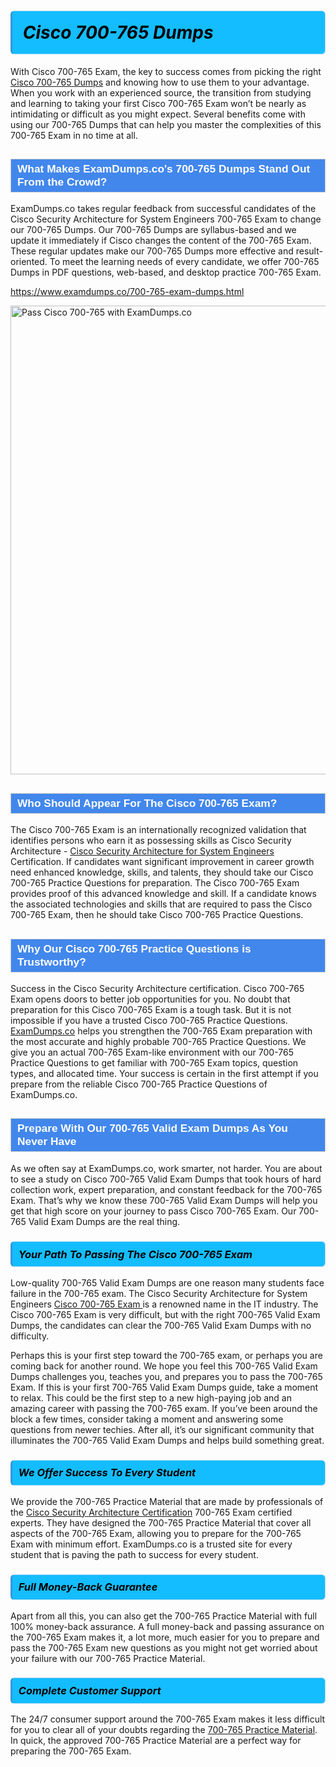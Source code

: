 <h1>                <strong><span style="display: block; color: #000000; background: #14BDFF; border: 0.5px solid #AED6F1; border-left: 3px solid #3498DB; padding: .6em; border-radius: 6px;">                     <em>Cisco 700-765 <span class="exam_variation">Dumps</span> </em>                </span></strong>            </h1>                        <p>With Cisco 700-765 Exam, the key to success comes from picking the right <a href="https://www.examdumps.co/700-765-exam-dumps.html">Cisco 700-765 <span class="exam_variation">Dumps</span></a> and             knowing how to use them to your advantage.             When you work with an experienced source, the transition from studying and learning to taking your first Cisco 700-765 Exam             won’t be nearly as intimidating or difficult as you might expect. Several benefits come with using our 700-765 <span class="exam_variation">Dumps</span> that can             help you master the complexities of this 700-765 Exam in no time at all.</p>                        <h2 style="background: #4287ec; border: 1px solid #cccccc; padding: 5px 10px;">                <span style="color: #ffffff;">                    <span style="font-size: 11pt;">                        <span style="line-height: normal;">                            <span style="font-family: Calibri,sans-serif;">                                <strong>                                    <span style="font-size: 13.0pt;">What Makes ExamDumps.co's 700-765 <span class="exam_variation">Dumps</span> Stand Out From the Crowd?</span>                                </strong>                            </span>                        </span>                    </span>                </span>            </h2>                        <p>ExamDumps.co takes regular feedback from successful candidates of the Cisco Security Architecture for System Engineers 700-765 Exam to change             our 700-765 <span class="exam_variation">Dumps</span>. Our 700-765 <span class="exam_variation">Dumps</span> are syllabus-based and we update it immediately if Cisco changes             the content of the 700-765 Exam.             These regular updates make our 700-765 <span class="exam_variation">Dumps</span> more effective and result-oriented. To meet the learning needs of every candidate,             we offer 700-765 <span class="exam_variation">Dumps</span> in PDF questions, web-based, and desktop practice 700-765 Exam.</p>                                    <p><a href="https://www.examdumps.co/700-765-exam-dumps.html">https://www.examdumps.co/700-765-exam-dumps.html</a></p>                        <p><a href="https://www.examdumps.co/"><img src="https://www.examdumps.co//images/banners/big-sale-20-percent-discount-offer-examdumps.jpg" class="postImage" alt="Pass Cisco 700-765 with ExamDumps.co" width="750"></a></p>                                        <h2 style="background: #4287ec; border: 1px solid #cccccc; padding: 5px 10px;">                <span style="color: #ffffff;">                    <span style="font-size: 11pt;">                        <span style="line-height: normal;">                            <span style="font-family: Calibri,sans-serif;">                                <strong>                                    <span style="font-size: 13.0pt;">Who Should Appear For The Cisco 700-765 Exam?</span>                                </strong>                            </span>                        </span>                    </span>                </span>            </h2>                        <p>The Cisco 700-765 Exam is an internationally recognized validation that identifies persons who earn it as possessing skills as             Cisco Security Architecture - <a href="https://www.examdumps.co/700-765-exam-dumps.html">Cisco Security Architecture for System Engineers</a> Certification. If candidates want significant improvement in             career growth need enhanced knowledge, skills, and talents, they should take our Cisco 700-765 <span class="exam_variation2">Practice Questions</span> for preparation.             The Cisco 700-765 Exam provides proof of this advanced knowledge and skill. If a candidate knows the associated technologies and skills             that are required to pass the Cisco 700-765 Exam, then he should take Cisco 700-765 <span class="exam_variation2">Practice Questions</span>.</p>                        <h2 style="background: #4287ec; border: 1px solid #cccccc; padding: 5px 10px;">                <span style="color: #ffffff;">                    <span style="font-size: 11pt;">                        <span style="line-height: normal;">                            <span style="font-family: Calibri,sans-serif;">                                <strong>                                    <span style="font-size: 13.0pt;">Why Our Cisco 700-765 <span class="exam_variation2">Practice Questions</span> is Trustworthy?</span>                                </strong>                            </span>                        </span>                    </span>                </span>            </h2>                        <p>Success in the Cisco Security Architecture certification. Cisco 700-765 Exam opens doors to better job opportunities for you.             No doubt that preparation for this Cisco 700-765 Exam is a tough task. But it is not impossible if you have a trusted Cisco 700-765 <span class="exam_variation2">Practice Questions</span>.             <a href="https://www.examdumps.co/">ExamDumps.co</a> helps you strengthen the 700-765 Exam preparation with the most accurate and highly probable 700-765 <span class="exam_variation2">Practice Questions</span>. We give you an             actual 700-765 Exam-like environment with our 700-765 <span class="exam_variation2">Practice Questions</span> to get familiar with 700-765 Exam topics, question types, and allocated time.             Your success is certain in the first attempt if you prepare from the reliable Cisco 700-765 <span class="exam_variation2">Practice Questions</span> of ExamDumps.co.</p>                        <h2 style="background: #4287ec; border: 1px solid #cccccc; padding: 5px 10px;">                <span style="color: #ffffff;">                    <span style="font-size: 11pt;">                        <span style="line-height: normal;">                            <span style="font-family: Calibri,sans-serif;">                                <strong>                                    <span style="font-size: 13.0pt;">Prepare With Our 700-765 <span class="exam_variation3">Valid Exam Dumps</span> As You Never Have</span>                                </strong>                            </span>                        </span>                    </span>                </span>            </h2>                        <p>As we often say at ExamDumps.co, work smarter, not harder. You are about to see a study on Cisco 700-765 <span class="exam_variation3">Valid Exam Dumps</span> that took hours of hard collection work,             expert preparation, and constant feedback for the 700-765 Exam. That’s why we know these 700-765 <span class="exam_variation3">Valid Exam Dumps</span> will help you get that high score on your             journey to pass Cisco 700-765 Exam. Our 700-765 <span class="exam_variation3">Valid Exam Dumps</span> are the real thing.</p>                        <h3>                <strong>                    <span style="display: block; color: #000000; background: #14BDFF; border: 0.5px solid #AED6F1; border-left: 3px solid #3498DB; padding: .6em; border-radius: 6px;">                        <em>Your Path To Passing The Cisco 700-765 Exam</em>                    </span>                </strong>            </h3>                        <p>Low-quality 700-765 <span class="exam_variation3">Valid Exam Dumps</span> are one reason many students face failure in the 700-765 exam. The Cisco Security Architecture for System Engineers <a href="https://www.examdumps.co/cisco-exam-dumps.html">Cisco 700-765 Exam </a>             is a renowned name in the IT industry. The Cisco 700-765 Exam is very difficult, but with the right 700-765 <span class="exam_variation3">Valid Exam Dumps</span>, the candidates can clear the             700-765 <span class="exam_variation3">Valid Exam Dumps</span> with no difficulty.</p>                        <p>Perhaps this is your first step toward the 700-765 exam, or perhaps you are coming back for another round. We hope you feel this             700-765 <span class="exam_variation3">Valid Exam Dumps</span> challenges you,             teaches you, and prepares you to pass the 700-765 Exam. If this is your first 700-765 <span class="exam_variation3">Valid Exam Dumps</span> guide, take a moment to relax. This could be the first step to             a new high-paying job and an amazing career with passing the 700-765 exam. If you’ve been around the block a few times, consider taking a moment and             answering some questions from newer techies. After all, it’s our significant community that illuminates the 700-765 <span class="exam_variation3">Valid Exam Dumps</span> and helps build something great.</p>                        <h3>                <strong>                    <span style="display: block; color: #000000; background: #14BDFF; border: 0.5px solid #AED6F1; border-left: 3px solid #3498DB; padding: .6em; border-radius: 6px;">                        <em>We Offer Success To Every Student</em>                    </span>                </strong>            </h3>                        <p>We provide the 700-765 <span class="exam_variation4">Practice Material</span> that are made by professionals of the <a href="https://www.examdumps.co/cisco-security-architecture-exam-dumps.html">Cisco Security Architecture Certification</a> 700-765 Exam certified experts.             They have designed the 700-765 <span class="exam_variation4">Practice Material</span> that cover all aspects of the 700-765 Exam, allowing you to prepare for the            700-765 Exam with minimum effort.             ExamDumps.co is a trusted site for every student that is paving the path to success for every student.</p>                        <h3>                <strong>                    <span style="display: block; color: #000000; background: #14BDFF; border: 0.5px solid #AED6F1; border-left: 3px solid #3498DB; padding: .6em; border-radius: 6px;">                        <em>Full Money-Back Guarantee</em>                    </span>                </strong>            </h3>                        <p>Apart from all this, you can also get the 700-765 <span class="exam_variation4">Practice Material</span> with full 100% money-back assurance. A full money-back and passing assurance on             the 700-765 Exam makes it,             a lot more, much easier for you to prepare and pass the 700-765 Exam new questions as you might             not get worried about your failure with our 700-765 <span class="exam_variation4">Practice Material</span>.</p>                                    <h3>                <strong>                    <span style="display: block; color: #000000; background: #14BDFF; border: 0.5px solid #AED6F1; border-left: 3px solid #3498DB; padding: .6em; border-radius: 6px;">                        <em>Complete Customer Support</em>                    </span>                </strong>            </h3>                        <p>The 24/7 consumer support around the 700-765 Exam makes it less difficult for you to clear all of your doubts regarding the <a href="https://www.examdumps.co/700-765-exam-dumps.html">700-765 <span class="exam_variation4">Practice Material</span></a>. In quick,             the approved 700-765 <span class="exam_variation4">Practice Material</span> are a perfect way for preparing the 700-765 Exam.</p>                    
